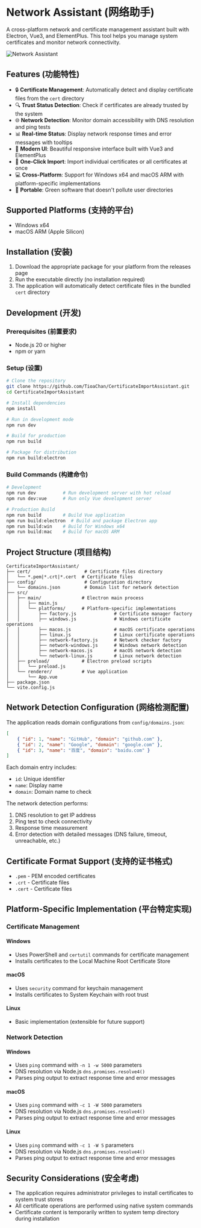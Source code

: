 # Network Assistant (网络助手)

A cross-platform network and certificate management assistant built with Electron, Vue3, and ElementPlus. This tool helps you manage system certificates and monitor network connectivity.

![Network Assistant](https://github.com/user-attachments/assets/4ce00c88-806d-4e60-8c29-575d8b5e6f21)

## Features (功能特性)

- 🔒 **Certificate Management**: Automatically detect and display certificate files from the `cert` directory
- 🔍 **Trust Status Detection**: Check if certificates are already trusted by the system
- 🌐 **Network Detection**: Monitor domain accessibility with DNS resolution and ping tests
- 📊 **Real-time Status**: Display network response times and error messages with tooltips
- 📱 **Modern UI**: Beautiful responsive interface built with Vue3 and ElementPlus
- 🚀 **One-Click Import**: Import individual certificates or all certificates at once
- 💻 **Cross-Platform**: Support for Windows x64 and macOS ARM with platform-specific implementations
- 💚 **Portable**: Green software that doesn't pollute user directories

## Supported Platforms (支持的平台)

- Windows x64
- macOS ARM (Apple Silicon)

## Installation (安装)

1. Download the appropriate package for your platform from the releases page
2. Run the executable directly (no installation required)
3. The application will automatically detect certificate files in the bundled `cert` directory

## Development (开发)

### Prerequisites (前置要求)

- Node.js 20 or higher
- npm or yarn

### Setup (设置)

```bash
# Clone the repository
git clone https://github.com/TioaChan/CertificateImportAssistant.git
cd CertificateImportAssistant

# Install dependencies
npm install

# Run in development mode
npm run dev

# Build for production
npm run build

# Package for distribution
npm run build:electron
```

### Build Commands (构建命令)

```bash
# Development
npm run dev          # Run development server with hot reload
npm run dev:vue      # Run only Vue development server

# Production Build
npm run build        # Build Vue application
npm run build:electron  # Build and package Electron app
npm run build:win    # Build for Windows x64
npm run build:mac    # Build for macOS ARM
```

## Project Structure (项目结构)

```
CertificateImportAssistant/
├── cert/                    # Certificate files directory
│   └── *.pem|*.crt|*.cert  # Certificate files
├── config/                  # Configuration directory
│   └── domains.json         # Domain list for network detection
├── src/
│   ├── main/               # Electron main process
│   │   ├── main.js
│   │   └── platforms/      # Platform-specific implementations
│   │       ├── factory.js              # Certificate manager factory
│   │       ├── windows.js              # Windows certificate operations
│   │       ├── macos.js                # macOS certificate operations
│   │       ├── linux.js                # Linux certificate operations
│   │       ├── network-factory.js      # Network checker factory
│   │       ├── network-windows.js      # Windows network detection
│   │       ├── network-macos.js        # macOS network detection
│   │       └── network-linux.js        # Linux network detection
│   ├── preload/            # Electron preload scripts
│   │   └── preload.js
│   └── renderer/           # Vue application
│       └── App.vue
├── package.json
└── vite.config.js
```

## Network Detection Configuration (网络检测配置)

The application reads domain configurations from `config/domains.json`:

```json
[
    { "id": 1, "name": "GitHub", "domain": "github.com" },
    { "id": 2, "name": "Google", "domain": "google.com" },
    { "id": 3, "name": "百度", "domain": "baidu.com" }
]
```

Each domain entry includes:
- `id`: Unique identifier
- `name`: Display name
- `domain`: Domain name to check

The network detection performs:
1. DNS resolution to get IP address
2. Ping test to check connectivity
3. Response time measurement
4. Error detection with detailed messages (DNS failure, timeout, unreachable, etc.)

## Certificate Format Support (支持的证书格式)

- `.pem` - PEM encoded certificates
- `.crt` - Certificate files
- `.cert` - Certificate files

## Platform-Specific Implementation (平台特定实现)

### Certificate Management

#### Windows
- Uses PowerShell and `certutil` commands for certificate management
- Installs certificates to the Local Machine Root Certificate Store

#### macOS
- Uses `security` command for keychain management
- Installs certificates to System Keychain with root trust

#### Linux
- Basic implementation (extensible for future support)

### Network Detection

#### Windows
- Uses `ping` command with `-n 1 -w 5000` parameters
- DNS resolution via Node.js `dns.promises.resolve4()`
- Parses ping output to extract response time and error messages

#### macOS
- Uses `ping` command with `-c 1 -W 5000` parameters
- DNS resolution via Node.js `dns.promises.resolve4()`
- Parses ping output to extract response time and error messages

#### Linux
- Uses `ping` command with `-c 1 -W 5` parameters
- DNS resolution via Node.js `dns.promises.resolve4()`
- Parses ping output to extract response time and error messages

## Security Considerations (安全考虑)

- The application requires administrator privileges to install certificates to system trust stores
- All certificate operations are performed using native system commands
- Certificate content is temporarily written to system temp directory during installation
